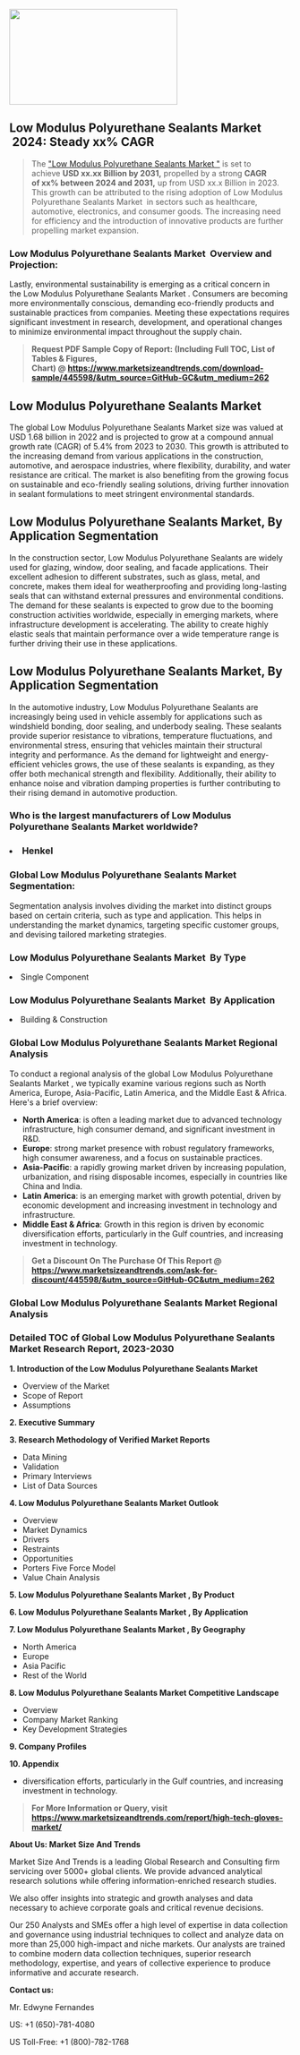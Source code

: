<p><img class="alignnone size-medium wp-image-20088" src="https://ffe5etoiles.com/wp-content/uploads/2024/12/MST1-300x171.png" alt="" width="300" height="171" /></p><h2 id="ember46" class="ember-view reader-text-block__heading-2">Low Modulus Polyurethane Sealants Market &nbsp;2024: Steady&nbsp;xx% CAGR</h2><blockquote id="ember47" class="ember-view reader-text-block__blockquote">The&nbsp;<a class="app-aware-link " href="https://www.marketsizeandtrends.com/download-sample/445598/&utm_source=GitHub-GC&utm_medium=262" target="_blank" data-test-app-aware-link="">"Low Modulus Polyurethane Sealants Market "</a>&nbsp;is set to achieve&nbsp;<strong>USD&nbsp;xx.xx&nbsp;Billion by 2031,</strong>&nbsp;propelled by a strong&nbsp;<strong>CAGR of&nbsp;xx% between 2024 and 2031,</strong>&nbsp;up from USD xx.x Billion in 2023. This growth can be attributed to the rising adoption of&nbsp;Low Modulus Polyurethane Sealants Market &nbsp;in sectors such as healthcare, automotive, electronics, and consumer goods. The increasing need for efficiency and the introduction of innovative products are further propelling market expansion.</blockquote><h3 id="ember48" class="ember-view reader-text-block__heading-3">Low Modulus Polyurethane Sealants Market &nbsp;Overview and Projection:</h3><p id="ember49" class="ember-view reader-text-block__paragraph">Lastly, environmental sustainability is emerging as a critical concern in the&nbsp;Low Modulus Polyurethane Sealants Market . Consumers are becoming more environmentally conscious, demanding eco-friendly products and sustainable practices from companies. Meeting these expectations requires significant investment in research, development, and operational changes to minimize environmental impact throughout the supply chain.</p><blockquote id="ember50" class="ember-view reader-text-block__blockquote"><strong>Request PDF Sample Copy of Report: (Including Full TOC, List of Tables &amp; Figures, Chart)&nbsp;@&nbsp;<strong><a href="https://www.marketsizeandtrends.com/download-sample/445598/&utm_source=GitHub-GC&utm_medium=262" target="_blank">https://www.marketsizeandtrends.com/download-sample/445598/&utm_source=GitHub-GC&utm_medium=262</a></strong></strong></blockquote><h3 class=""> <h2>Low Modulus Polyurethane Sealants Market</h2><p>The global Low Modulus Polyurethane Sealants Market size was valued at USD 1.68 billion in 2022 and is projected to grow at a compound annual growth rate (CAGR) of 5.4% from 2023 to 2030. This growth is attributed to the increasing demand from various applications in the construction, automotive, and aerospace industries, where flexibility, durability, and water resistance are critical. The market is also benefiting from the growing focus on sustainable and eco-friendly sealing solutions, driving further innovation in sealant formulations to meet stringent environmental standards.</p><h2>Low Modulus Polyurethane Sealants Market, By Application Segmentation</h2><p>In the construction sector, Low Modulus Polyurethane Sealants are widely used for glazing, window, door sealing, and facade applications. Their excellent adhesion to different substrates, such as glass, metal, and concrete, makes them ideal for weatherproofing and providing long-lasting seals that can withstand external pressures and environmental conditions. The demand for these sealants is expected to grow due to the booming construction activities worldwide, especially in emerging markets, where infrastructure development is accelerating. The ability to create highly elastic seals that maintain performance over a wide temperature range is further driving their use in these applications.</p><h2>Low Modulus Polyurethane Sealants Market, By Application Segmentation</h2><p>In the automotive industry, Low Modulus Polyurethane Sealants are increasingly being used in vehicle assembly for applications such as windshield bonding, door sealing, and underbody sealing. These sealants provide superior resistance to vibrations, temperature fluctuations, and environmental stress, ensuring that vehicles maintain their structural integrity and performance. As the demand for lightweight and energy-efficient vehicles grows, the use of these sealants is expanding, as they offer both mechanical strength and flexibility. Additionally, their ability to enhance noise and vibration damping properties is further contributing to their rising demand in automotive production.</p></h3><h3 id="" class="">Who is the largest manufacturers of&nbsp;Low Modulus Polyurethane Sealants Market worldwide?</h3><h3 class=""></Li><Li>Henkel</h3><h3 id="ember53" class="ember-view reader-text-block__heading-3">Global&nbsp;Low Modulus Polyurethane Sealants Market Segmentation:</h3><p id="ember54" class="ember-view reader-text-block__paragraph">Segmentation analysis involves dividing the market into distinct groups based on certain criteria, such as type and application. This helps in understanding the market dynamics, targeting specific customer groups, and devising tailored marketing strategies.</p><h3 id="" class="">Low Modulus Polyurethane Sealants Market &nbsp;By Type</h3><p></Li><Li>Single Component</p><h3 id="" class="">Low Modulus Polyurethane Sealants Market &nbsp;By Application</h3><p class=""></Li><Li>Building & Construction</p><h3 id="ember62" class="ember-view reader-text-block__heading-3">Global Low Modulus Polyurethane Sealants Market Regional Analysis</h3><p id="ember63" class="ember-view reader-text-block__paragraph">To conduct a regional analysis of the global Low Modulus Polyurethane Sealants Market , we typically examine various regions such as North America, Europe, Asia-Pacific, Latin America, and the Middle East &amp; Africa. Here's a brief overview:</p><ul><li><strong>North America</strong>: is often a leading market due to advanced technology infrastructure, high consumer demand, and significant investment in R&amp;D.</li><li><strong>Europe</strong>: strong market presence with robust regulatory frameworks, high consumer awareness, and a focus on sustainable practices.</li><li><strong>Asia-Pacific</strong>: a rapidly growing market driven by increasing population, urbanization, and rising disposable incomes, especially in countries like China and India.</li><li><strong>Latin America</strong>: is an emerging market with growth potential, driven by economic development and increasing investment in technology and infrastructure.</li><li><strong>Middle East &amp; Africa</strong>: Growth in this region is driven by economic diversification efforts, particularly in the Gulf countries, and increasing investment in technology.</li></ul><blockquote id="ember61" class="ember-view reader-text-block__blockquote"><strong>Get a Discount On The Purchase Of This Report @ <strong><a href="https://html-cleaner.com/" target="">https://www.marketsizeandtrends.com/ask-for-discount/445598/&utm_source=GitHub-GC&utm_medium=262</a></strong></strong></blockquote><h3 id="ember62" class="ember-view reader-text-block__heading-3">Global Low Modulus Polyurethane Sealants Market Regional Analysis</h3><h3 id="" class="">Detailed TOC of Global Low Modulus Polyurethane Sealants Market Research Report, 2023-2030</h3><p id="" class=""><strong>1. Introduction of the Low Modulus Polyurethane Sealants Market </strong></p><ul><li>Overview of the Market</li><li>Scope of Report</li><li>Assumptions</li></ul><p id="" class=""><strong>2. Executive Summary</strong></p><p id="" class=""><strong>3. Research Methodology of Verified Market Reports</strong></p><ul><li>Data Mining</li><li>Validation</li><li>Primary Interviews</li><li>List of Data Sources</li></ul><p id="" class=""><strong>4. Low Modulus Polyurethane Sealants Market Outlook</strong></p><ul><li>Overview</li><li>Market Dynamics</li><li>Drivers</li><li>Restraints</li><li>Opportunities</li><li>Porters Five Force Model</li><li>Value Chain Analysis</li></ul><p id="" class=""><strong>5. Low Modulus Polyurethane Sealants Market , By Product</strong></p><p id="" class=""><strong>6. Low Modulus Polyurethane Sealants Market , By Application</strong></p><p id="" class=""><strong>7. Low Modulus Polyurethane Sealants Market , By Geography</strong></p><ul><li>North America</li><li>Europe</li><li>Asia Pacific</li><li>Rest of the World</li></ul><p id="" class=""><strong>8. Low Modulus Polyurethane Sealants Market Competitive Landscape</strong></p><ul><li>Overview</li><li>Company Market Ranking</li><li>Key Development Strategies</li></ul><p id="" class=""><strong>9. Company Profiles</strong></p><p id="" class=""><strong>10. Appendix</strong></p><ul><li>diversification efforts, particularly in the Gulf countries, and increasing investment in technology.</li></ul><blockquote id="ember65" class="ember-view reader-text-block__blockquote"><strong>For More Information or Query, visit <strong><strong><a href="https://html-cleaner.com/" target="">https://www.marketsizeandtrends.com/report/high-tech-gloves-market/</a></strong></strong></strong></blockquote><p id="" class=""><strong>About Us: Market Size And Trends</strong></p><p id="" class="">Market Size And Trends is a leading Global Research and Consulting firm servicing over 5000+ global clients. We provide advanced analytical research solutions while offering information-enriched research studies.</p><p id="" class="">We also offer insights into strategic and growth analyses and data necessary to achieve corporate goals and critical revenue decisions.</p><p id="" class="">Our 250 Analysts and SMEs offer a high level of expertise in data collection and governance using industrial techniques to collect and analyze data on more than 25,000 high-impact and niche markets. Our analysts are trained to combine modern data collection techniques, superior research methodology, expertise, and years of collective experience to produce informative and accurate research.</p><p id="" class=""><strong>Contact us:</strong></p><p id="" class="">Mr. Edwyne Fernandes</p><p id="" class="">US: +1 (650)-781-4080</p><p id="" class="">US Toll-Free: +1 (800)-782-1768</p>
